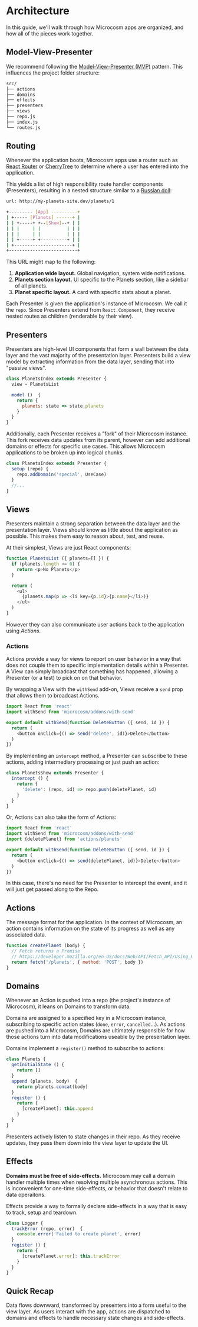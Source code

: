 # Architecture

In this guide, we'll walk through how Microcosm apps are organized, and how
all of the pieces work together.

## Model-View-Presenter

We recommend following the [Model-View-Presenter (MVP)](https://en.wikipedia.org/wiki/Model%E2%80%93view%E2%80%93presenter)
pattern. This influences the project folder structure:

```bash
src/
├── actions
├── domains
├── effects
├── presenters
├── views
├── repo.js
├── index.js
└── routes.js
```

## Routing

Whenever the application boots, Microcosm apps use a router such as
[React Router](https://github.com/reactjs/react-router)
or [CherryTree](https://github.com/KidkArolis/cherrytree-for-react)
to determine where a user has entered into the application.

This yields a list of high responsibility route handler components (Presenters),
resulting in a nested structure similar to a [Russian doll](https://www.google.com/search?q=russian+doll&espv=2&biw=1440&bih=799&source=lnms&tbm=isch&sa=X&ved=0ahUKEwiOnOCd08nQAhVLKiYKHZSRAU8Q_AUIBigB#tbm=isch&q=russian+doll&chips=q:russian+doll,g_1:traditional):

```bash
url: http://my-planets-site.dev/planets/1

+--------- [App] ----------+
| +----- [Planets] ------+ |
| | +-----+ +--[Show]--+ | |
| | |     | |          | | |
| | |     | |          | | |
| | +-----+ +----------+ | |
| +----------------------+ |
+--------------------------+
```

This URL might map to the following:

1. **Application wide layout.** Global navigation, system wide notifications.
2. **Planets section layout.** UI specific to the Planets section,
like a sidebar of all planets.
3. **Planet specific layout.** A card with specific stats about a planet.

Each Presenter is given the application's instance of Microcosm. We
call it the `repo`. Since Presenters extend from `React.Component`,
they receive nested routes as children (renderable by their view).

## Presenters

Presenters are high-level UI components that form a wall between the data layer
and the vast majority of the presentation layer. Presenters build a view model
by extracting information from the data layer, sending that into "passive views".

```javascript
class PlanetsIndex extends Presenter {
  view = PlanetsList

  model ()  {
    return {
      planets: state => state.planets
    }
  }
}
```

Additionally, each Presenter receives a "fork" of their Microcosm instance.
This fork receives data updates from its parent, however can add additional
domains or effects for specific use cases. This allows Microcosm applications
to be broken up into logical chunks.

```javascript
class PlanetsIndex extends Presenter {
  setup (repo) {
    repo.addDomain('special', UseCase)
  }
  //...
}
```

## Views

Presenters maintain a strong separation between the data layer and the
presentation layer. Views should know as little about the application as
possible. This makes them easy to reason about, test, and reuse.

At their simplest, Views are just React components:

```javascript
function PlanetsList ({ planets=[] }) {
  if (planets.length <= 0) {
    return <p>No Planets</p>
  }

  return (
    <ul>
      {planets.map(p => <li key={p.id}>{p.name}</li>)}
    </ul>
  )
}
```

However they can also communicate user actions back to the application using
_Actions_.

### Actions

Actions provide a way for views to report on user behavior in a way that does
not couple them to specific implementation details within a Presenter. A View
can simply broadcast that something has happened, allowing a Presenter (or a
test) to pick on on that behavior.

By wrapping a View with the `withSend` add-on, Views receive a `send` prop
that allows them to broadcast Actions.

```javascript
import React from 'react'
import withSend from 'microcosm/addons/with-send'

export default withSend(function DeleteButton ({ send, id }) {
  return (
    <button onClick={() => send('delete', id)}>Delete</button>
  )
})
```

By implementing an `intercept` method, a Presenter can subscribe to these
actions, adding intermediary processing or just push an action:

```javascript
class PlanetsShow extends Presenter {
  intercept () {
    return {
      'delete': (repo, id) => repo.push(deletePlanet, id)
    }
  }
}
```

Or, Actions can also take the form of Actions:

```javascript
import React from 'react'
import withSend from 'microcosm/addons/with-send'
import {deletePlanet} from 'actions/planets'

export default withSend(function DeleteButton ({ send, id }) {
  return (
    <button onClick={() => send(deletePlanet, id)}>Delete</button>
  )
})
```

In this case, there's no need for the Presenter to intercept the event, and it will just get passed along to the Repo.

## Actions

The message format for the application. In the context of Microcosm, an action
contains information on the state of its progress as well as any associated
data.

```javascript
function createPlanet (body) {
  // Fetch returns a Promise
  // https://developer.mozilla.org/en-US/docs/Web/API/Fetch_API/Using_Fetch
  return fetch('/planets', { method: 'POST', body })
}
```

## Domains

Whenever an Action is pushed into a repo (the project's instance of Microcosm),
it leans on Domains to transform data.

Domains are assigned to a specified key in a Microcosm instance, subscribing to
specific action states (`done`, `error`, `cancelled`...). As actions are pushed
into a Microcosm, Domains are ultimately responsible for how those actions turn
into data modifications useable by the presentation layer.

Domains implement a `register()` method to subscribe to actions:

```javascript
class Planets {
  getInitialState () {
    return []
  }
  append (planets, body)  {
    return planets.concat(body)
  }
  register () {
    return {
      [createPlanet]: this.append
    }
  }
}
```

Presenters actively listen to state changes in their repo. As they receive updates,
they pass them down into the view layer to update the UI.

## Effects

**Domains must be free of side-effects.** Microcosm may call a domain handler
multiple times when resolving multiple asynchronous actions. This is inconvenient
for one-time side-effects, or behavior that doesn't relate to data operaitons.

Effects provide a way to formally declare side-effects in a way that is easy to
track, setup and teardown.

```javascript
class Logger {
  trackError (repo, error)  {
    console.error('Failed to create planet', error)
  }
  register () {
    return {
      [createPlanet.error]: this.trackError
    }
  }
}
```

## Quick Recap

Data flows downward, transformed by presenters into a form useful to the view layer.
As users interact with the app, actions are dispatched to domains and effects
to handle necessary state changes and side-effects.
